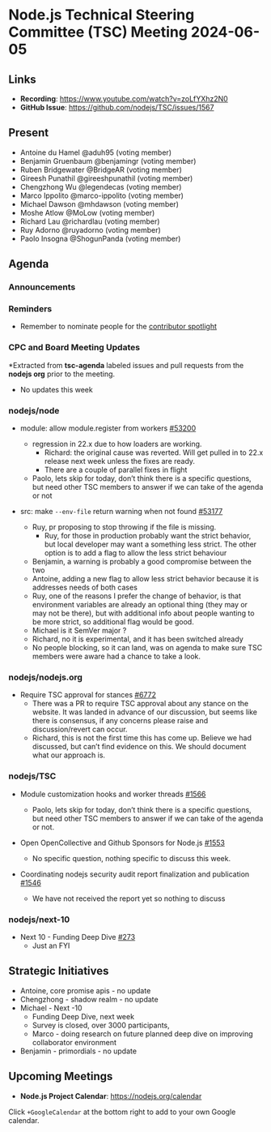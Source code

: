 # Node.js Technical Steering Committee (TSC) Meeting 2024-06-05

## Links

* **Recording**:  <https://www.youtube.com/watch?v=zoLfYXhz2N0>
* **GitHub Issue**: <https://github.com/nodejs/TSC/issues/1567>

## Present

* Antoine du Hamel @aduh95 (voting member)
* Benjamin Gruenbaum @benjamingr (voting member)
* Ruben Bridgewater @BridgeAR (voting member)
* Gireesh Punathil @gireeshpunathil (voting member)
* Chengzhong Wu @legendecas (voting member)
* Marco Ippolito @marco-ippolito (voting member)
* Michael Dawson @mhdawson (voting member)
* Moshe Atlow @MoLow (voting member)
* Richard Lau @richardlau (voting member)
* Ruy Adorno @ruyadorno (voting member)
* Paolo Insogna @ShogunPanda (voting member)

## Agenda

### Announcements

### Reminders

* Remember to nominate people for the [contributor spotlight](https://github.com/nodejs/node/blob/main/doc/contributing/reconizing-contributors.md#bi-monthly-contributor-spotlight)

### CPC and Board Meeting Updates

*Extracted from **tsc-agenda** labeled issues and pull requests from the **nodejs org** prior to the meeting.

* No updates this week

### nodejs/node

* module: allow module.register from workers [#53200](https://github.com/nodejs/node/pull/53200)
  * regression in 22.x due to how loaders are working.
    * Richard: the original cause was reverted. Will get pulled in to 22.x release next week unless
      the fixes are ready.
    * There are a couple of parallel fixes in flight
  * Paolo, lets skip for today, don’t think there is a specific questions, but need other TSC
    members to answer if we can take of the agenda or not

* src: make `--env-file` return warning when not found [#53177](https://github.com/nodejs/node/pull/53177)
  * Ruy, pr proposing to stop throwing if the file is missing.
    * Ruy, for those in production probably want the strict behavior, but local developer may want
      a something less strict. The other option is to add a flag to allow the less strict behaviour
  * Benjamin, a warning is probably a good compromise between the two
  * Antoine, adding a new flag to allow less strict behavior because it is addresses needs of
    both cases
  * Ruy, one of the reasons I prefer the change of behavior, is that environment variables are
    already an optional thing (they may or may not be there), but with additional info about
    people wanting to be more strict, so additional flag would be good.
  * Michael is it SemVer major ?
  * Richard, no it is experimental, and it has been switched already
  * No people blocking, so it can land, was on agenda to make sure TSC members were aware
    had a chance to take a look.

### nodejs/nodejs.org

* Require TSC approval for stances [#6772](https://github.com/nodejs/nodejs.org/pull/6772)
  * There was a PR to require TSC approval about any stance on the website. It was landed in
    advance of our discussion, but seems like there is consensus, if any concerns please raise
    and discussion/revert can occur.
  * Richard, this is not the first time this has come up. Believe we had discussed, but can’t find
    evidence on this. We should document what our approach is.

### nodejs/TSC

* Module customization hooks and worker threads [#1566](https://github.com/nodejs/TSC/issues/1566)
  * Paolo, lets skip for today, don’t think there is a specific questions, but need other TSC
    members to answer if we can take of the agenda or not.

* Open OpenCollective and Github Sponsors for Node.js [#1553](https://github.com/nodejs/TSC/issues/1553)
  * No specific question, nothing specific to discuss this week.

* Coordinating nodejs security audit report finalization and publication [#1546](https://github.com/nodejs/TSC/issues/1546)
  * We have not received the report yet so nothing to discuss

### nodejs/next-10

* Next 10 - Funding Deep Dive [#273](https://github.com/nodejs/next-10/issues/273)
  * Just an FYI

## Strategic Initiatives

* Antoine, core promise apis - no update
* Chengzhong - shadow realm - no update
* Michael - Next -10
  * Funding Deep Dive, next week
  * Survey is closed, over 3000 participants,
  * Marco - doing research on future planned deep dive on improving collaborator environment
* Benjamin - primordials - no update

## Upcoming Meetings

* **Node.js Project Calendar**: <https://nodejs.org/calendar>

Click `+GoogleCalendar` at the bottom right to add to your own Google calendar.
